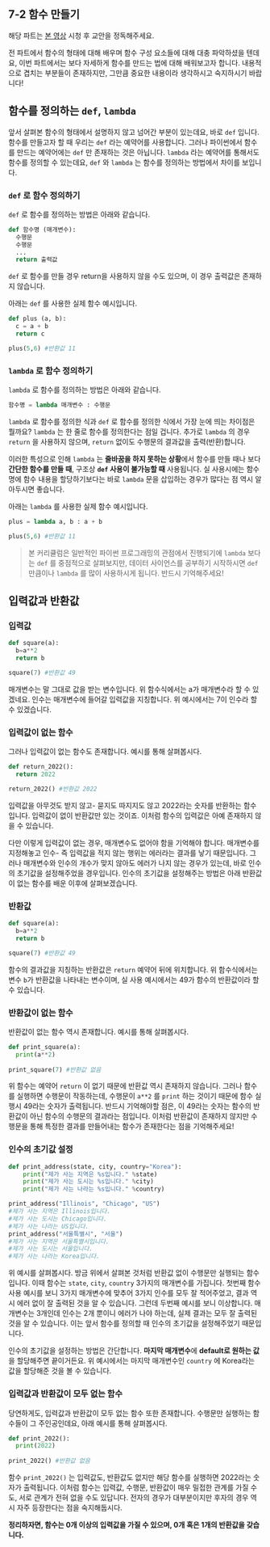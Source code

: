 ## 7-2 함수 만들기

해당 파트는 [본 영상](https://youtu.be/pq7GYqVKHF4) 시청 후 교안을 정독해주세요.

전 파트에서 함수의 형태에 대해 배우며 함수 구성 요소들에 대해 대충 파악하셨을 텐데요, 이번 파트에서는 보다 자세하게 함수를 만드는 법에 대해 배워보고자 합니다. 내용적으로 겹치는 부분들이 존재하지만, 그만큼 중요한 내용이라 생각하시고 숙지하시기 바랍니다!

## 함수를 정의하는 `def`, `lambda`

앞서 살펴본 함수의 형태에서 설명하지 않고 넘어간 부분이 있는데요, 바로 `def` 입니다. 함수를 만들고자 할 때 우리는 `def` 라는 예약어를 사용합니다. 그러나 파이썬에서 함수를 만드는 예약어에는  `def` 만 존재하는 것은 아닙니다. `lambda` 라는 예약어를 통해서도 함수를 정의할 수 있는데요, `def` 와 `lambda` 는 함수를 정의하는 방법에서 차이를 보입니다.

### `def` 로 함수 정의하기

`def` 로 함수를 정의하는 방법은 아래와 같습니다.

```python
def 함수명 (매개변수):
  수행문
  수행문
  ...
  return 출력값
```

`def` 로 함수를 만들 경우 return을 사용하지 않을 수도 있으며, 이 경우 출력값은 존재하지 않습니다.

아래는 `def` 를 사용한 실제 함수 예시입니다.

```python
def plus (a, b):
  c = a + b
  return c

plus(5,6) #반환값 11 
```



### `lambda` 로 함수 정의하기

`lambda` 로 함수를 정의하는 방법은 아래와 같습니다.

```python
함수명 = lambda 매개변수 : 수행문
```

`lambda` 로 함수를 정의한 식과 `def` 로 함수를 정의한 식에서 가장 눈에 띄는 차이점은 뭘까요? `lambda` 는 한 줄로 함수를 정의한다는 점일 겁니다. 추가로 `lambda` 의 경우 `return` 을 사용하지 않으며, `return` 없이도 수행문의 결과값을 출력(반환)합니다. 

이러한 특성으로 인해  `lambda` 는 **줄바꿈을 하지 못하는 상황**에서 함수를 만들 때나 보다 **간단한 함수를 만들 때**, 구조상  **`def` 사용이 불가능할 때** 사용됩니다. 실 사용시에는 함수명에 함수 내용을 할당하기보다는 바로 `lambda` 문을 삽입하는 경우가 많다는 점 역시 알아두시면 좋습니다.

아래는 `lambda` 를 사용한 실제 함수 예시입니다.

```python
plus = lambda a, b : a + b

plus(5,6) #반환값 11
```



>  본 커리큘럼은 일반적인 파이썬 프로그래밍의 관점에서 진행되기에 `lambda` 보다는 `def` 를 중점적으로 살펴보지만, 데이터 사이언스를 공부하기 시작하시면 `def` 만큼이나  `lambda` 를 많이 사용하시게 됩니다. 반드시 기억해주세요!



## 입력값과 반환값

### 입력값

```python
def square(a):
  b=a**2
  return b

square(7) #반환값 49
```

매개변수는 말 그대로 값을 받는 변수입니다. 위 함수식에서는 a가 매개변수라 할 수 있겠네요. 인수는 매개변수에 들어갈 입력값을 지칭합니다. 위 예시에서는 7이 인수라 할 수 있겠습니다.

### 입력값이 없는 함수

그러나 입력값이 없는 함수도 존재합니다. 예시를 통해 살펴봅시다.

```python
def return_2022():
  return 2022

return_2022() #반환값 2022
```

입력값을 아무것도 받지 않고- 묻지도 따지지도 않고 2022라는 숫자를 반환하는 함수입니다. 입력값이 없이 반환값만 있는 것이죠. 이처럼 함수의 입력값은 아예 존재하지 않을 수 있습니다.

다만 이렇게 입력값이 없는 경우, 매개변수도 없어야 함을 기억해야 합니다. 매개변수를 지정해놓고 인수- 즉 입력값을 적지 않는 행위는 에러라는 결과를 낳기 때문입니다. 그러나 매개변수와 인수의 개수가 맞지 않아도 에러가 나지 않는 경우가 있는데, 바로 인수의 초기값을 설정해주었을 경우입니다. 인수의 초기값을 설정해주는 방법은 아래 반환값이 없는 함수를 배운 이후에 살펴보겠습니다.

### 반환값

```python
def square(a):
  b=a**2
  return b

square(7) #반환값 49
```

함수의 결과값을 지칭하는 반환값은 `return` 예약어 뒤에 위치합니다. 위 함수식에서는 변수 `b`가 반환값을 나타내는 변수이며, 실 사용 예시에서는 49가 함수의 반환값이라 할 수 있습니다. 

### 반환값이 없는 함수

반환값이 없는 함수 역시 존재합니다. 예시를 통해 살펴봅시다.

```python
def print_square(a):
  print(a**2)
  
print_square(7) #반환값 없음
```

위 함수는 예약어 `return` 이 없기 때문에 반환값 역시 존재하지 않습니다. 그러나 함수를 실행하면 수행문이 작동하는데, 수행문이 `a**2` 를 `print` 하는 것이기 때문에 함수 실행시 49라는 숫자가 출력됩니다. 반드시 기억해야할 점은, 이 49라는 숫자는 함수의 반환값이 아닌 함수의 수행문의 결과라는 점입니다. 이처럼 반환값이 존재하지 않지만 수행문을 통해 특정한 결과를 만들어내는 함수가 존재한다는 점을 기억해주세요!

### 인수의 초기값 설정

```python
def print_address(state, city, country="Korea"):
    print("제가 사는 지역은 %s입니다." %state)
    print("제가 사는 도시는 %s입니다." %city)
    print("제가 사는 나라는 %s입니다." %country)

print_address("Illinois", "Chicago", "US")
#제가 사는 지역은 Illinois입니다.
#제가 사는 도시는 Chicago입니다.
#제가 사는 나라는 US입니다.
print_address("서울특별시", "서울")
#제가 사는 지역은 서울특별시입니다.
#제가 사는 도시는 서울입니다.
#제가 사는 나라는 Korea입니다.
```

위 예시를 살펴봅시다. 방금 위에서 살펴본 것처럼 반환값 없이 수행문만 실행되는 함수입니다. 이때 함수는 `state`, `city`, `country` 3가지의 매개변수를 가집니다. 첫번째 함수 사용 예시를 보니 3가지 매개변수에 맞추어 3가지 인수를 모두 잘 적어주었고, 결과 역시 에러 없이 잘 출력된 것을 알 수 있습니다. 그런데 두번째 예시를 보니 이상합니다. 매개변수는 3개인데 인수는 2개 뿐이니 에러가 나야 하는데, 실제 결과는 모두 잘 출력된 것을 알 수 있습니다. 이는 앞서 함수를 정의할 때 인수의 초기값을 설정해주었기 때문입니다. 

인수의 초기값을 설정하는 방법은 간단합니다. **마지막 매개변수**에 **default로 원하는 값**을 할당해주면 끝이거든요. 위 예시에서는 마지막 매개변수인 `country` 에 Korea라는 값을 할당해준 것을 볼 수 있습니다.

### 입력값과 반환값이 모두 없는 함수

당연하게도, 입력값과 반환값이 모두 없는 함수 또한 존재합니다. 수행문만 실행하는 함수들이 그 주인공인데요, 아래 예시를 통해 살펴봅시다.

```python
def print_2022():
  print(2022)
  
print_2022() #반환값 없음
```

함수 `print_2022()` 는 입력값도, 반환값도 없지만 해당 함수를 실행하면 2022라는 숫자가 출력됩니다. 이처럼 함수는 입력값, 수행문, 반환값이 매우 밀접한 관계를 가질 수도, 서로 관계가 전혀 없을 수도 있답니다. 전자의 경우가 대부분이지만 후자의 경우 역시 자주 등장한다는 점을 숙지해둡시다.



**정리하자면, 함수는 0개 이상의 입력값을 가질 수 있으며, 0개 혹은 1개의 반환값을 갖습니다.**